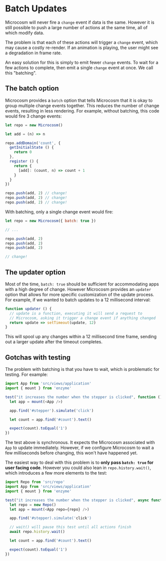 # Batch Updates

Microcosm will never fire a `change` event if data is the
same. However it is still possible to push a large number of actions
at the same time, all of which modify data.

The problem is that each of these actions will trigger a `change`
event, which may cause a costly re-render. If an animation is playing,
the user might see a degradation in frame rate.

An easy solution for this is simply to emit fewer `change` events. To
wait for a few actions to complete, then emit a single `change` event
at once. We call this "batching".

## The batch option

Microcosm provides a `batch` option that tells Microcosm that it is
okay to group multiple change events together. This reduces the number
of change events, resulting in less rendering. For example, without
batching, this code would fire 3 change events:

```javascript
let repo = new Microcosm()

let add = (n) => n

repo.addDomain('count', {
  getInitialState () {
    return 0
  },
  register () {
    return {
      [add]: (count, n) => count + 1
    }
  }
})

repo.push(add, 2) // change!
repo.push(add, 2) // change!
repo.push(add, 2) // change!
```

With batching, only a single change event would fire:

```javascript
let repo = new Microcosm({ batch: true })

// ...

repo.push(add, 2)
repo.push(add, 2)
repo.push(add, 2)

// change!
```

## The updater option

Most of the time, `batch: true` should be sufficient for accommodating
apps with a high degree of change. However Microcosm provides an
`updater` option that allows for more specific customization of the
update process. For example, if we wanted to batch updates to a 12
millisecond interval:

```javascript
function updater () {
  // update is a function, executing it will send a request to
  // Microcosm, asking it trigger a change event if anything changed
  return update => setTimeout(update, 12)
}
```

This will spool up any changes within a 12 millisecond time frame,
sending out a larger update after the timeout completes.

## Gotchas with testing

The problem with batching is that you have to wait, which is
problematic for testing. For example:

```javascript
import App from 'src/views/application'
import { mount } from 'enzyme'

test("it increases the number when the stepper is clicked", function () {
  let app = mount(<App />)

  app.find('#stepper').simulate('click')

  let count = app.find('#count').text()

  expect(count).toEqual('1')
})
```

The test above is synchronous. It expects the Microcosm associated
with `App` to update immediately. However, if we configure Microcosm
to wait a few milliseconds before changing, this won't have happened
yet.

The easiest way to deal with this problem is to **only pass `batch:
true` for user facing code**. However you could also lean in
`repo.history.wait()`, which introduces a few more elements to the
test:

```javascript
import Repo from 'src/repo'
import App from 'src/views/application'
import { mount } from 'enzyme'

test("it increases the number when the stepper is clicked", async function () {
  let repo = new Repo()
  let app = mount(<App repo={repo} />)

  app.find('#stepper).simulate('click')

  // wait() will pause this test until all actions finish
  await repo.history.wait()

  let count = app.find('#count').text()

  expect(count).toEqual('1')
})
```
